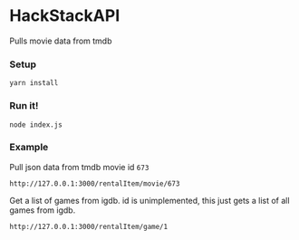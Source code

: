 # HackStackAPI

Pulls movie data from tmdb


### Setup

```
yarn install
```

### Run it!

```
node index.js
```


### Example

Pull json data from tmdb movie id `673`

```
http://127.0.0.1:3000/rentalItem/movie/673
```

Get a list of games from igdb. id is unimplemented, this just gets a list of all games from igdb.

```
http://127.0.0.1:3000/rentalItem/game/1
```
